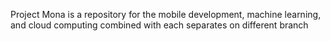 Project Mona is a repository for the  mobile development, machine learning, and cloud computing combined with each separates on different branch
